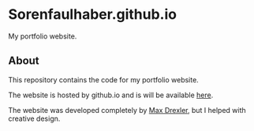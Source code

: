 # Sorenfaulhaber.github.io

My portfolio website.

## About

This repository contains the code for my portfolio website.  

The website is hosted by github.io and is will be available [here]().  

The website was developed completely by [Max Drexler](https://github.com/max-drexler), but I helped with creative design.
